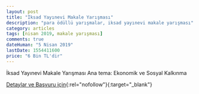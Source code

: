 ```yaml
---
layout: post
title: "İksad Yayınevi Makale Yarışması"
description: "para ödüllü yarışmalar, iksad yayınevi makale yarışması"
category: articles
tags: [nisan 2019, makale yarışması]
comments: true
dateHuman: "5 Nisan 2019"
lastDate: 1554411600
price: "6 Bin TL'dir"
---
```


İksad Yayınevi Makale Yarışması
Ana tema: Ekonomik ve Sosyal Kalkınma

[Detaylar ve Başvuru için](https://docs.wixstatic.com/ugd/614b1f_8a087978a8ae4ee39a5f9f9d801dc66f.pdf?utm_source=edebiyatyarismalari.com&utm_medium=affiliate&utm_campaign=cpc){:rel="nofollow"}{:target="_blank"}